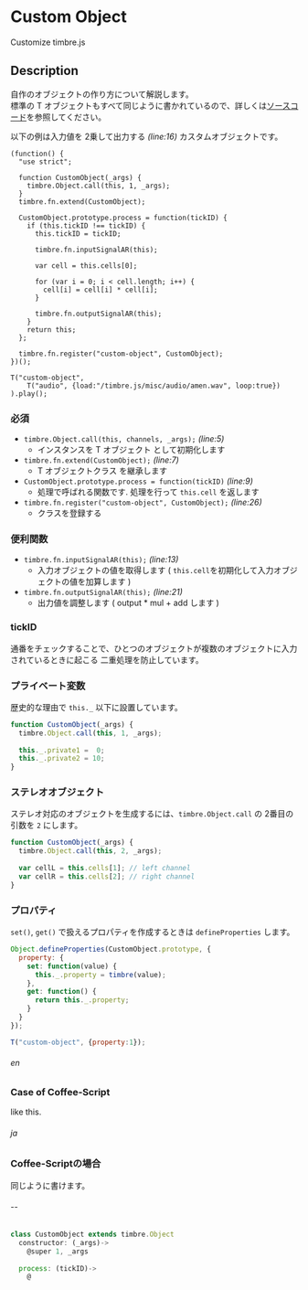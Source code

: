 Custom Object
=============
Customize timbre.js

## Description ##
自作のオブジェクトの作り方について解説します。  
標準の T オブジェクトもすべて同じように書かれているので、詳しくは[ソースコード](https://github.com/mohayonao/timbre.js/blob/master/src/objects/)を参照してください。

以下の例は入力値を 2乗して出力する _(line:16)_ カスタムオブジェクトです。

```timbre
(function() {
  "use strict";
  
  function CustomObject(_args) {
    timbre.Object.call(this, 1, _args);
  }
  timbre.fn.extend(CustomObject);
  
  CustomObject.prototype.process = function(tickID) {
    if (this.tickID !== tickID) {
      this.tickID = tickID;
      
      timbre.fn.inputSignalAR(this);
      
      var cell = this.cells[0];
      
      for (var i = 0; i < cell.length; i++) {
        cell[i] = cell[i] * cell[i];
      }
      
      timbre.fn.outputSignalAR(this);
    }
    return this;
  };
  
  timbre.fn.register("custom-object", CustomObject);
})();

T("custom-object", 
    T("audio", {load:"/timbre.js/misc/audio/amen.wav", loop:true})
).play();
```

### 必須 ###
- `timbre.Object.call(this, channels, _args);` _(line:5)_
  - インスタンスを T オブジェクト として初期化します
- `timbre.fn.extend(CustomObject);` _(line:7)_
  - T オブジェクトクラス を継承します
- `CustomObject.prototype.process = function(tickID)` _(line:9)_
  - 処理で呼ばれる関数です. 処理を行って `this.cell` を返します
- `timbre.fn.register("custom-object", CustomObject);` _(line:26)_
  - クラスを登録する

### 便利関数 ###
- `timbre.fn.inputSignalAR(this);` _(line:13)_
  - 入力オブジェクトの値を取得します ( `this.cell`を初期化して入力オブジェクトの値を加算します )
- `timbre.fn.outputSignalAR(this);` _(line:21)_
  - 出力値を調整します ( output * mul + add します )
  
### tickID ###
通番をチェックすることで、ひとつのオブジェクトが複数のオブジェクトに入力されているときに起こる 二重処理を防止しています。
  
### プライベート変数 ###
歴史的な理由で `this._` 以下に設置しています。

```js
function CustomObject(_args) {
  timbre.Object.call(this, 1, _args);
  
  this._.private1 =  0;
  this._.private2 = 10;
}
```

### ステレオオブジェクト ###
ステレオ対応のオブジェクトを生成するには、`timbre.Object.call` の 2番目の引数を `2` にします。

```js
function CustomObject(_args) {
  timbre.Object.call(this, 2, _args);
  
  var cellL = this.cells[1]; // left channel
  var cellR = this.cells[2]; // right channel
}
```

### プロパティ ###
`set()`, `get()` で扱えるプロパティを作成するときは `defineProperties` します。
```js
Object.defineProperties(CustomObject.prototype, {
  property: {
    set: function(value) {
      this._.property = timbre(value);
    },
    get: function() {
      return this._.property;
    }
  }
});

T("custom-object", {property:1});
```

###### en ######
### Case of Coffee-Script ###
like this.
###### ja ######
### Coffee-Scriptの場合 ###
同じように書けます。
###### -- ######
```js
class CustomObject extends timbre.Object
  constructor: (_args)->
    @super 1, _args
      
  process: (tickID)->
    @
```
